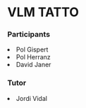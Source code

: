 <h1>VLM TATTO</H1>

<h3>Participants</H3>
<li>Pol Gispert</li>
<li>Pol Herranz</li>
<li>David Janer</li>

<h3>Tutor</H3>
<li>Jordi Vidal</li>
